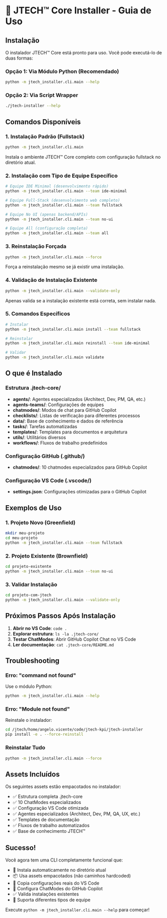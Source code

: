 # 🚀 JTECH™ Core Installer - Guia de Uso

## Instalação

O instalador JTECH™ Core está pronto para uso. Você pode executá-lo de duas formas:

### Opção 1: Via Módulo Python (Recomendado)
```bash
python -m jtech_installer.cli.main --help
```

### Opção 2: Via Script Wrapper
```bash
./jtech-installer --help
```

## Comandos Disponíveis

### 1. Instalação Padrão (Fullstack)
```bash
python -m jtech_installer.cli.main
```
Instala o ambiente JTECH™ Core completo com configuração fullstack no diretório atual.

### 2. Instalação com Tipo de Equipe Específico
```bash
# Equipe IDE Minimal (desenvolvimento rápido)
python -m jtech_installer.cli.main --team ide-minimal

# Equipe Full-Stack (desenvolvimento web completo)
python -m jtech_installer.cli.main --team fullstack

# Equipe No UI (apenas backend/APIs)
python -m jtech_installer.cli.main --team no-ui

# Equipe All (configuração completa)
python -m jtech_installer.cli.main --team all
```

### 3. Reinstalação Forçada
```bash
python -m jtech_installer.cli.main --force
```
Força a reinstalação mesmo se já existir uma instalação.

### 4. Validação de Instalação Existente
```bash
python -m jtech_installer.cli.main --validate-only
```
Apenas valida se a instalação existente está correta, sem instalar nada.

### 5. Comandos Específicos
```bash
# Instalar
python -m jtech_installer.cli.main install --team fullstack

# Reinstalar
python -m jtech_installer.cli.main reinstall --team ide-minimal

# Validar
python -m jtech_installer.cli.main validate
```

## O que é Instalado

### Estrutura .jtech-core/
- **agents/**: Agentes especializados (Architect, Dev, PM, QA, etc.)
- **agents-teams/**: Configurações de equipes
- **chatmodes/**: Modos de chat para GitHub Copilot
- **checklists/**: Listas de verificação para diferentes processos
- **data/**: Base de conhecimento e dados de referência
- **tasks/**: Tarefas automatizadas
- **templates/**: Templates para documentos e arquitetura
- **utils/**: Utilitários diversos
- **workflows/**: Fluxos de trabalho predefinidos

### Configuração GitHub (.github/)
- **chatmodes/**: 10 chatmodes especializados para GitHub Copilot

### Configuração VS Code (.vscode/)
- **settings.json**: Configurações otimizadas para o GitHub Copilot

## Exemplos de Uso

### 1. Projeto Novo (Greenfield)
```bash
mkdir meu-projeto
cd meu-projeto
python -m jtech_installer.cli.main --team fullstack
```

### 2. Projeto Existente (Brownfield)
```bash
cd projeto-existente
python -m jtech_installer.cli.main --team no-ui
```

### 3. Validar Instalação
```bash
cd projeto-com-jtech
python -m jtech_installer.cli.main --validate-only
```

## Próximos Passos Após Instalação

1. **Abrir no VS Code**: `code .`
2. **Explorar estrutura**: `ls -la .jtech-core/`
3. **Testar ChatModes**: Abrir GitHub Copilot Chat no VS Code
4. **Ler documentação**: `cat .jtech-core/README.md`

## Troubleshooting

### Erro: "command not found"
Use o módulo Python:
```bash
python -m jtech_installer.cli.main --help
```

### Erro: "Module not found"
Reinstale o instalador:
```bash
cd /jtech/home/angelo.vicente/code/jtech-kpi/jtech-installer
pip install -e . --force-reinstall
```

### Reinstalar Tudo
```bash
python -m jtech_installer.cli.main --force
```

## Assets Incluídos

Os seguintes assets estão empacotados no instalador:
- ✅ Estrutura completa .jtech-core
- ✅ 10 ChatModes especializados  
- ✅ Configuração VS Code otimizada
- ✅ Agentes especializados (Architect, Dev, PM, QA, UX, etc.)
- ✅ Templates de documentação
- ✅ Fluxos de trabalho automatizados
- ✅ Base de conhecimento JTECH™

## Sucesso!

Você agora tem uma CLI completamente funcional que:
- 🚀 Instala automaticamente no diretório atual
- 📦 Usa assets empacotados (não caminhos hardcoded)
- 🔧 Copia configurações reais do VS Code
- 💬 Configura ChatModes do GitHub Copilot
- ✅ Valida instalações existentes
- 🎯 Suporta diferentes tipos de equipe

Execute `python -m jtech_installer.cli.main --help` para começar!
